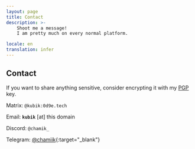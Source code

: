 ```yaml
---
layout: page
title: Contact
description: >-
    Shoot me a message!
    I am pretty much on every normal platform.

locale: en
translation: infer
---
```


## Contact

If you want to share anything sensitive, consider encrypting it with my [PGP](/contact/pgp) key.

Matrix: `@kubik:0d9e.tech`

Email: **`kubik`** [at] this domain

Discord: `@chamik_`

Telegram: [@chamiik](https://t.me/chamiik){:target="_blank"}